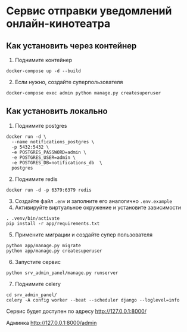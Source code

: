 # Сервис отправки уведомлений онлайн-кинотеатра
## Как установить через контейнер
1. Поднимите контейнер
```
docker-compose up -d --build
```
2. Если нужно, создайте суперпользователя
```
docker-compose exec admin python manage.py createsuperuser
```
## Как установить локально
1. Поднимите postgres
```
docker run -d \
  --name notifications_postgres \
  -p 5432:5432 \
  -e POSTGRES_PASSWORD=admin \
  -e POSTGRES_USER=admin \
  -e POSTGRES_DB=notifications_db  \
  postgres
```
2. Поднимите redis
```
docker run -d -p 6379:6379 redis
```
3. Создайте файл `.env` и заполните его аналогично `.env.example`
4. Активируйте виртуальное окружение и установите зависимости
```
. .venv/bin/activate
pip install -r app/requirements.txt
```
5. Примените миграции и создайте супер пользователя
```
python app/manage.py migrate
python app/manage.py createsuperuser
```
6. Запустите сервис
```
python srv_admin_panel/manage.py runserver
```
7. Поднимите celery
```
cd srv_admin_panel/
celery -A config worker --beat --scheduler django --loglevel=info
```

Сервис будет доступен по адресу http://127.0.0.1:8000/

Админка http://127.0.0.1:8000/admin
